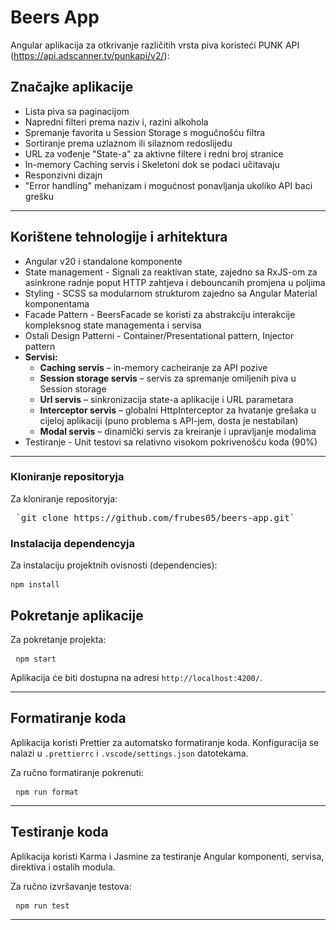 # Beers App

Angular aplikacija za otkrivanje različitih vrsta piva koristeći PUNK API (https://api.adscanner.tv/punkapi/v2/):

## Značajke aplikacije

- Lista piva sa paginacijom
- Napredni filteri prema naziv i, razini alkohola
- Spremanje favorita u Session Storage s mogučnošću filtra
- Sortiranje prema uzlaznom ili silaznom redoslijedu
- URL za vođenje "State-a" za aktivne filtere i redni broj stranice
- In-memory Caching servis i Skeletoni dok se podaci učitavaju
- Responzivni dizajn
- "Error handling" mehanizam i mogućnost ponavljanja ukoliko API baci grešku

---

## Korištene tehnologije i arhitektura

- Angular v20 i standalone komponente
- State management - Signali za reaktivan state, zajedno sa RxJS-om za asinkrone radnje poput HTTP zahtjeva i debouncanih promjena u poljima
- Styling - SCSS sa modularnom strukturom zajedno sa Angular Material komponentama
- Facade Pattern - BeersFacade se koristi za abstrakciju interakcije kompleksnog state managementa i servisa
- Ostali Design Patterni - Container/Presentational pattern, Injector pattern
- **Servisi:**
  - **Caching servis** – in-memory cacheiranje za API pozive
  - **Session storage servis** – servis za spremanje omiljenih piva u Session storage
  - **Url servis** – sinkronizacija state-a aplikacije i URL parametara
  - **Interceptor servis** – globalni HttpInterceptor za hvatanje grešaka u cijeloj aplikaciji (puno problema s API-jem, dosta je nestabilan)
  - **Modal servis** – dinamički servis za kreiranje i upravljanje modalima
- Testiranje - Unit testovi sa relativno visokom pokrivenošću koda (90%)

---

### Kloniranje repositoryja

Za kloniranje repositoryja:

<pre> `git clone https://github.com/frubes05/beers-app.git` </pre>

### Instalacija dependencyja

Za instalaciju projektnih ovisnosti (dependencies): <pre> `npm install` </pre>

## Pokretanje aplikacije

Za pokretanje projekta: <pre> `npm start` </pre>

Aplikacija će biti dostupna na adresi `http://localhost:4200/`.

---

## Formatiranje koda

Aplikacija koristi Prettier za automatsko formatiranje koda.
Konfiguracija se nalazi u `.prettierrc` i `.vscode/settings.json` datotekama.

Za ručno formatiranje pokrenuti: <pre> `npm run format` </pre>

---

## Testiranje koda

Aplikacija koristi Karma i Jasmine za testiranje Angular komponenti, servisa, direktiva i ostalih modula.

Za ručno izvršavanje testova: <pre> `npm run test` </pre>

---
